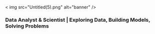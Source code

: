 < img src="Untitled(5).png" alt="banner" />

### Data Analyst & Scientist | Exploring Data, Building Models, Solving Problems

